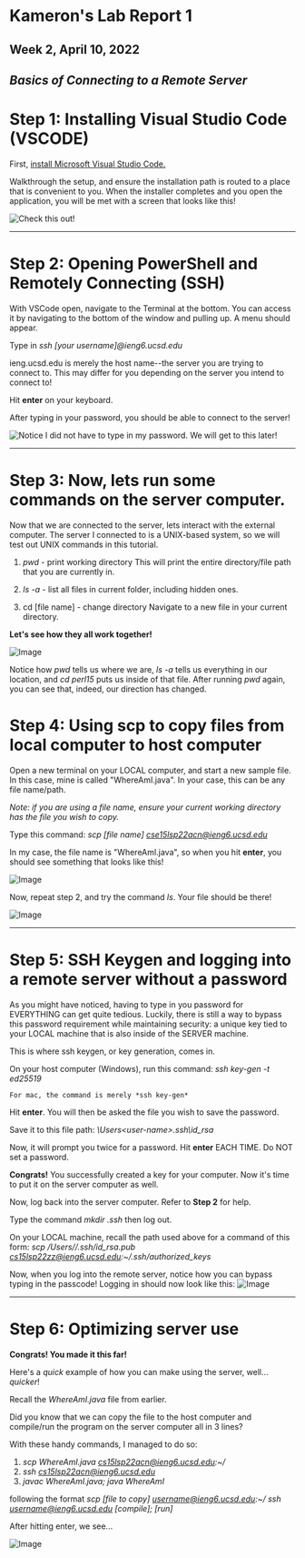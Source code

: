 # Kameron's Lab Report 1
## Week 2, April 10, 2022
## ***Basics of Connecting to a Remote Server***

# **Step 1: Installing Visual Studio Code (VSCODE)**

First, [install Microsoft Visual Studio Code.](https://code.visualstudio.com/download)

Walkthrough the setup, and ensure the installation path is routed to a place that is convenient to you. When the installer completes and you open the application, you will be met with a screen that looks like this!

![Check this out!](VSCODE-LabReport1.png)

***

# **Step 2: Opening PowerShell and Remotely Connecting (SSH)**

With VSCode open, navigate to the Terminal at the bottom. You can access it by navigating to the bottom of the window and pulling up. A menu should appear.

Type in
    *ssh [your username]@ieng6.ucsd.edu*

ieng.ucsd.edu is merely the host name--the server you are trying to connect to. This may differ for you depending on the server you intend to connect to!

Hit **enter** on your keyboard.

After typing in your password, you should be able to connect to the server!

![Notice I did not have to type in my password. We will get to this later!](SSH-LabReport1.png)

***

# **Step 3: Now, lets run some commands on the server computer.**

Now that we are connected to the server, lets interact with the external computer. The server I connected to is a UNIX-based system, so we will test out UNIX commands in this tutorial.

1. *pwd* - print working directory
This will print the entire directory/file path that you are currently in.

2. *ls -a* - list all files in current folder, including hidden ones.

3. cd [file name] - change directory
Navigate to a new file in your current directory.

**Let's see how they all work together!**

![Image](TestCommands-LabReport1.png)

Notice how *pwd* tells us where we are, *ls -a* tells us everything in our location, and *cd perl15* puts us inside of that file.
After running *pwd* again, you can see that, indeed, our direction has changed.


# **Step 4: Using scp to copy files from local computer to host computer**

Open a new terminal on your LOCAL computer, and start a new sample file. In this case, mine is called "WhereAmI.java". In your case, this can be any file name/path.

*Note: if you are using a file name, ensure your current working directory has the file you wish to copy.*

Type this command: 
*scp [file name] cse15lsp22acn@ieng6.ucsd.edu*

In my case, the file name is "WhereAmI.java", so when you hit **enter**, you should see something that looks like this!

![Image](WhereAmi-LabReport1.png)

Now, repeat step 2, and try the command *ls*. Your file should be there!

![Image](SuccCopy-LabReport1.png)

***

# **Step 5: SSH Keygen and logging into a remote server without a password**

As you might have noticed, having to type in you password for EVERYTHING can get quite tedious. Luckily, there is still a way to bypass this password requirement while maintaining security: a unique key tied to your LOCAL machine that is also inside of the SERVER machine.

This is where ssh keygen, or key generation, comes in.

On your host computer (Windows), run this command:
    *ssh key-gen -t ed25519*

    For mac, the command is merely *ssh key-gen*

Hit **enter**.
You will then be asked the file you wish to save the password. 

Save it to this file path:
*\Users\<user-name>\.ssh\id_rsa*

Now, it will prompt you twice for a password. 
Hit **enter** EACH TIME. Do NOT set a password.

**Congrats!** You successfully created a key for your computer. Now it's time to put it on the server computer as well.

Now, log back into the server computer. Refer to **Step 2** for help.

Type the command
    *mkdir .ssh*
then log out.

On your LOCAL machine, recall the path used above for a command of this form: 
*scp /Users/<user-name>/.ssh/id_rsa.pub cs15lsp22zz@ieng6.ucsd.edu:~/.ssh/authorized_keys*

Now, when you log into the remote server, notice how you can bypass typing in the passcode! Logging in should now look like this:
![Image](LogInNoPW-LabReport1.png)

***

# **Step 6: Optimizing server use**

**Congrats! You made it this far!**

Here's a *quick* example of how you can make using the server, well... *quicker*!

Recall the *WhereAmI.java* file from earlier.

Did you know that we can copy the file to the host computer and compile/run the program on the server computer all in 3 lines?

With these handy commands, I managed to do so:
1. *scp WhereAmI.java cs15lsp22acn@ieng6.ucsd.edu:~/*
2. *ssh cs15lsp22acn@ieng6.ucsd.edu* 
3. *javac WhereAmI.java; java WhereAmI*

following the format
*scp [file to copy] username@ieng6.ucsd.edu:~/*
*ssh username@ieng6.ucsd.edu* 
*[compile]; [run]*

After hitting enter, we see...

![Image](FINAL-LabReport1.png)










